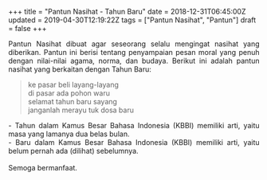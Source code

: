 +++
title = "Pantun Nasihat - Tahun Baru"
date = 2018-12-31T06:45:00Z
updated = 2019-04-30T12:19:22Z
tags = ["Pantun Nasihat", "Pantun"]
draft = false
+++

<div dir="ltr" style="text-align: left;" trbidi="on"><div style="text-align: justify;">Pantun Nasihat dibuat agar seseorang selalu mengingat nasihat yang diberikan. Pantun ini berisi tentang penyampaian pesan moral yang penuh dengan nilai-nilai agama, norma, dan budaya. Berikut ini adalah pantun nasihat yang berkaitan dengan Tahun Baru:</div><blockquote class="tr_bq"><div style="text-align: left;">ke pasar beli layang-layang<br />di pasar ada pohon waru<br />selamat tahun baru sayang<br />janganlah merayu tuk dosa baru</div></blockquote><div style="text-align: justify;">- Tahun dalam Kamus Besar Bahasa Indonesia (KBBI) memiliki arti, yaitu masa yang lamanya dua belas bulan.<br />- Baru dalam Kamus Besar Bahasa Indonesia (KBBI) memiliki arti, yaitu belum pernah ada (dilihat) sebelumnya.</div><div style="text-align: justify;"><br /></div><div style="text-align: justify;">Semoga bermanfaat. </div></div>

